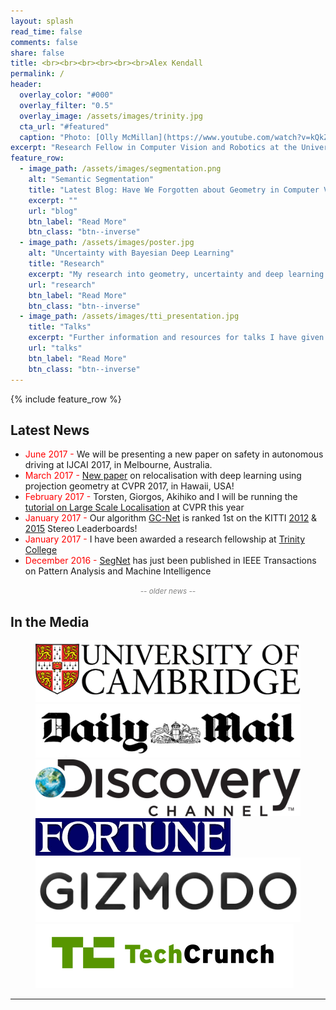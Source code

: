 ```yaml
---
layout: splash
read_time: false
comments: false
share: false
title: <br><br><br><br><br><br>Alex Kendall
permalink: /
header:
  overlay_color: "#000"
  overlay_filter: "0.5"
  overlay_image: /assets/images/trinity.jpg
  cta_url: "#featured"
  caption: "Photo: [Olly McMillan](https://www.youtube.com/watch?v=kQkZeXHfgwA&t=1s)"
excerpt: "Research Fellow in Computer Vision and Robotics at the University of Cambridge<br><br><br>"
feature_row:
  - image_path: /assets/images/segmentation.png
    alt: "Semantic Segmentation"
    title: "Latest Blog: Have We Forgotten about Geometry in Computer Vision?"
    excerpt: ""
    url: "blog"
    btn_label: "Read More"
    btn_class: "btn--inverse"
  - image_path: /assets/images/poster.jpg
    alt: "Uncertainty with Bayesian Deep Learning"
    title: "Research"
    excerpt: "My research into geometry, uncertainty and deep learning for computer vision."
    url: "research"
    btn_label: "Read More"
    btn_class: "btn--inverse"
  - image_path: /assets/images/tti_presentation.jpg
    title: "Talks"
    excerpt: "Further information and resources for talks I have given."
    url: "talks"
    btn_label: "Read More"
    btn_class: "btn--inverse"
---
```


<div id='featured'></div>

{% include feature_row %}

## Latest News
* <span style="color:red">June 2017 -</span> We will be presenting a new paper on safety in autonomous driving at IJCAI 2017, in Melbourne, Australia.
* <span style="color:red">March 2017 -</span> [New paper](https://arxiv.org/abs/1704.00390) on relocalisation with deep learning using projection geometry at CVPR 2017, in Hawaii, USA!
* <span style="color:red">February 2017 -</span> Torsten, Giorgos, Akihiko and I will be running the [tutorial on Large Scale Localisation](https://sites.google.com/view/lsvpr2017/home) at CVPR this year
* <span style="color:red">January 2017 -</span> Our algorithm [GC-Net](https://arxiv.org/pdf/1703.04309.pdf) is ranked 1st on the KITTI [2012](http://www.cvlibs.net/datasets/kitti/eval_stereo_flow.php?benchmark=stereo) & [2015](http://www.cvlibs.net/datasets/kitti/eval_scene_flow.php?benchmark=stereo) Stereo Leaderboards!
* <span style="color:red">January 2017 -</span> I have been awarded a research fellowship at [Trinity College](https://www.trin.cam.ac.uk/)
* <span style="color:red">December 2016 -</span> [SegNet](https://arxiv.org/pdf/1511.00561v3.pdf) has just been published in IEEE Transactions on Pattern Analysis and Machine Intelligence


<center><a style="color:gray;cursor: pointer; cursor: hand;" onclick="toggle_visibility('old_news');"><small><i>-- older news --</i></small></a></center>
<div id="old_news" style="display:none;">
<ul>
<li><span style="color:red">May 2016 -</span> We are presenting our <a href="http://arxiv.org/abs/1509.05909">paper</a> on probabilistic localisation with deep learning at ICRA in Stockholm, Sweden</li>
<li><span style="color:red">December 2015 -</span> We are presenting our <a href="http://www.cv-foundation.org/openaccess/content_iccv_2015/papers/Kendall_PoseNet_A_Convolutional_ICCV_2015_paper.pdf">paper</a> on localisation with deep learning at ICCV in Santiago, Chile</li>
</ul>
</div>
     

<script type="text/javascript">
   function toggle_visibility(block_id) {
       var e = document.getElementById(block_id);
       if(e.style.display == 'block')
          e.style.display = 'none';
       else
          e.style.display = 'block';
   }
</script>	

## In the Media

<figure class="six">
	<a href="http://www.cam.ac.uk/research/news/teaching-machines-to-see-new-smartphone-based-system-could-accelerate-development-of-driverless-cars"><img src="/assets/images/logos/cam.png"></a>
	<a href="http://www.dailymail.co.uk/sciencetech/article-3371075/See-world-eyes-driverless-car-town-Interactive-tool-reveals-autonomous-vehicles-navigate-streets.html"><img src="/assets/images/logos/dailymail.jpg"></a>
	<a href="http://www.seeker.com/a-way-for-driverless-cars-to-see-the-road-and-react-1770642552.html"><img src="/assets/images/logos/discovery.png"></a>
	<a href="http://fortune.com/2015/12/29/driverless-car-sensor-segnet/"><img src="/assets/images/logos/fortune.gif"></a>
	<a href="http://gizmodo.com/engineers-are-teaching-your-smartphone-to-think-like-an-1749040590"><img src="/assets/images/logos/gizmodo.png"></a>
	<a href="https://techcrunch.com/2015/12/22/a-new-system-lets-self-driving-cars-learn-streets-on-the-fly/"><img src="/assets/images/logos/techcrunch.png"></a>
</figure>

---


